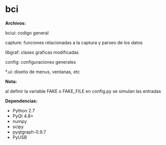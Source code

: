 bci
===

**Archivos:**

  bciui: codigo general
  
  capture: funciones relacionadas a la captura y parseo de los datos
  
  libgraf: clases graficas modificadas
  
  config: configuraciones generales
  
  *.ui: diseño de menus, ventanas, etc


**Nota:** 

  al definir la variable FAKE o FAKE_FILE en config.py se simulan las entradas

**Dependencias:**

  * Python 2.7 
  * PyQt 4.8+ 
  * numpy 
  * scipy 
  * pyqtgraph-0.9.7
  * PyUSB




